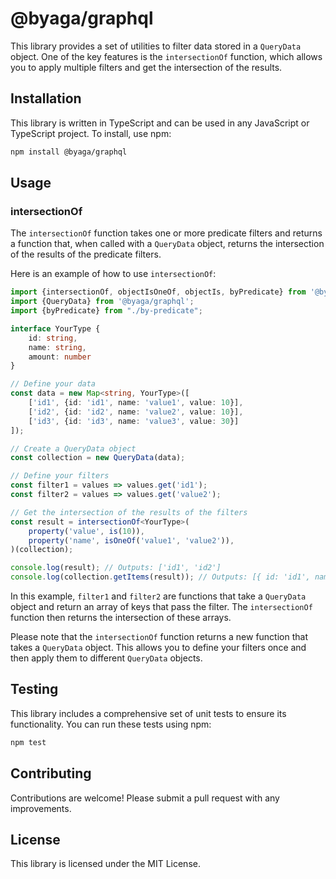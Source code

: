 # @byaga/graphql

This library provides a set of utilities to filter data stored in a `QueryData` object. One of the key features is the `intersectionOf` function, which allows you to apply multiple filters and get the intersection of the results.

## Installation

This library is written in TypeScript and can be used in any JavaScript or TypeScript project. To install, use npm:

```bash
npm install @byaga/graphql
```

## Usage

### intersectionOf

The `intersectionOf` function takes one or more predicate filters and returns a function that, when called with a `QueryData` object, returns the intersection of the results of the predicate filters.

Here is an example of how to use `intersectionOf`:

```typescript
import {intersectionOf, objectIsOneOf, objectIs, byPredicate} from '@byaga/graphql';
import {QueryData} from '@byaga/graphql';
import {byPredicate} from "./by-predicate";

interface YourType {
    id: string,
    name: string,
    amount: number
}

// Define your data
const data = new Map<string, YourType>([
    ['id1', {id: 'id1', name: 'value1', value: 10}],
    ['id2', {id: 'id2', name: 'value2', value: 10}],
    ['id3', {id: 'id3', name: 'value3', value: 30}]
]);

// Create a QueryData object
const collection = new QueryData(data);

// Define your filters
const filter1 = values => values.get('id1');
const filter2 = values => values.get('value2');

// Get the intersection of the results of the filters
const result = intersectionOf<YourType>(
    property('value', is(10)),
    property('name', isOneOf('value1', 'value2')),
)(collection);

console.log(result); // Outputs: ['id1', 'id2']
console.log(collection.getItems(result)); // Outputs: [{ id: 'id1', name: 'value1' }, { id: 'id2', name: 'value2' }]
```

In this example, `filter1` and `filter2` are functions that take a `QueryData` object and return an array of keys that pass the filter. The `intersectionOf` function then returns the intersection of these arrays.

Please note that the `intersectionOf` function returns a new function that takes a `QueryData` object. This allows you to define your filters once and then apply them to different `QueryData` objects.

## Testing

This library includes a comprehensive set of unit tests to ensure its functionality. You can run these tests using npm:

```bash
npm test
```

## Contributing

Contributions are welcome! Please submit a pull request with any improvements.

## License

This library is licensed under the MIT License.
